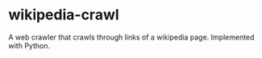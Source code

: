 # wikipedia-crawl
A web crawler that crawls through links of a wikipedia page. 
Implemented with Python.
